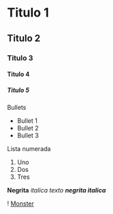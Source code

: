 # Titulo 1
## Titulo 2
### Titulo 3
#### Titulo 4
##### Titulo 5 

Bullets
* Bullet 1
* Bullet 2
* Bullet 3

Lista numerada 
1. Uno
2. Dos
3. Tres

**Negrita**
_italica texto_
***negrita italica*** 

! [ Monster]( https://static.wikia.nocookie.net/skullgirls-es/images/4/4b/Double_ID.png/revision/latest?cb=20141226225948&path-prefix=es ) 
